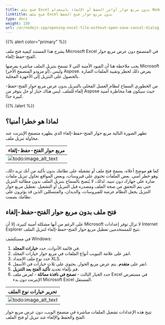 ```yaml
---
title: فتح ملف Excel بدون مربع حوار أوامر الحفظ أو الإلغاء باستخدام Node.js عبر C++
linktitle: فتح ملف Excel بدون مربع حوار فتح الحفظ
type: docs
weight: 150
url: /ar/nodejs-cpp/opening-excel-file-without-open-save-cancel-dialog-box/
--- 
```


{{% alert color="primary" %}} 

يشرح هذا المستند كيفية فتح ملف Microsoft Excel في المتصفح دون عرض مربع حوار الفتح-حفظ-إلغاء. 

يجب ملاحظة هنا أن القيود الأمنية التي لا تسمح بتنزيل الملف مباشرة يفرضها Microsoft (أو مزودو المتصفح الآخر)، وليس Aspose. يفرض ذلك لحظر وتقييد الملفات الضارة بالحصول على التنزيل إلى الأجهزة المحلية. 

من الخطوري السماح لنظام العميل المحلي بالتنزيل بدون عرض مربع حوار الفتح-حفظ-إلغاء للملف. ليس هناك خيار أو حل يتوفر من Aspose حيث سيكون هذا مخاطرة أمنية كبيرة جدًا.

{{% /alert %}} 

## **لماذا هو خطرا أمنيا؟**
تظهر الصورة التالية مربع حوار الفتح-حفظ-إلغاء الذي يظهره متصفح الإنترنت عند محاولة تنزيل ملف.

|**مربع حوار الفتح-حفظ-إلغاء**| 
| :- | 
|![todo:image_alt_text](opening-excel-file-without-open-save-cancel-dialog-box_1.png)| 
كما هو موضح أعلاه، يسمح فتح ملف أو تشغيله على نظامك بدون تأكيد من أنك تريد ذلك، وهو خطر أمني. بعض الملفات تحتوي على فيروسات، وبعض المواقع تحاول تنزيل ملفات ضارة على جهازك دون تنبيه. لذلك، لا يُنصح بالسماح بتنزيل الملف بدون مطالبة التنزيل حتى يتم التحقق من صحة الملف ومصدره قبل التنزيل أو التشغيل. تعطيل مربع حوار التنزيل يجعل النظام عرضة للفيروسات، والديدان، والمتسللين الذين قد يؤثرون على نظامك بصمت. 

## **فتح ملف بدون مربع حوار الفتح-حفظ-إلغاء**
على الرغم من أنها مشكلة أمنية كبيرة، إلا أن Microsoft لا تزال توفر إعدادات Internet Explorer تتيح للمستخدمين تعطيل مربع حوار الفتح-حفظ-إلغاء لتنزيل الملف. 

في مستكشف Windows:

1. في قائمة الأدوات، حدد **خيارات المجلد**.
1. انقر على علامة التبويب أنواع الملفات في مربع حوار خيارات المجلد.
1. حدد نوع ملف الامتداد XLS.
1. انقر على **متقدم**. 
   يتم عرض مربع الحوار. يحتوي على ثلاث خيارات في الأسفل.
1. قم بإلغاء تحديد **تأكيد الفتح بعد التنزيل**.
1. حدد الخيار الثالث - **تصفح في نافذة مماثلة** - لعرض ملف Excel في مستعرض الإنترنت دون بدء Microsoft Excel المستقل. 

|**تحرير خيارات نوع الملف**| 
| :- | 
|![todo:image_alt_text](opening-excel-file-without-open-save-cancel-dialog-box_2.png)| 
تتيح هذه الإعدادات تشغيل الملفات مباشرة في متصفح الويب، دون عرض مربع حوار الفتح والحفظ والإلغاء عند تنزيل أو فتح الملف. 
